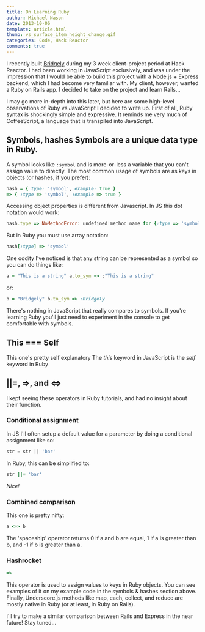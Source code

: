 ```yaml
---
title: On Learning Ruby
author: Michael Nason
date: 2013-10-06
template: article.html
thumb: vs_surface_item_height_change.gif
categories: Code, Hack Reactor
comments: true
---
```



I recently built [Bridgely](https://github.com/nason/bridgely) during my 3 week client-project period at Hack Reactor. I had been working in JavaScript exclusively, and was under the impression that I would be able to build this project with a Node.js + Express backend, which I had become very familiar with. My client, however, wanted a Ruby on Rails app. I decided to take on the project and learn Rails… <span class="more"/>

I may go more in-depth into this later, but here are some high-level observations of Ruby vs JavaScript I decided to write up. First of all, Ruby syntax is shockingly simple and expressive. It reminds me very much of CoffeeScript, a language that is transpiled into JavaScript.

## Symbols, hashes Symbols are a unique data type in Ruby.

A symbol looks like `:symbol` and is more-or-less a variable that you can't assign value to directly. The most common usage of symbols are as keys in objects (or hashes, if you prefer):

``` ruby
hash = { type: 'symbol', example: true }
=> { :type => 'symbol', :example => true }
```

Accessing object properties is different from Javascript. In JS this dot notation would work:

``` ruby
hash.type => NoMethodError: undefined method name for {:type => 'symbol', :example => true}:Hash
```

But in Ruby you must use array notation:

``` ruby
hash[:type] => 'symbol'
```

One oddity I've noticed is that any string can be represented as a symbol so you can do things like:

``` ruby
a = "This is a string" a.to_sym => :"This is a string"
```

or:

``` ruby
b = "Bridgely" b.to_sym => :Bridgely
```

There's nothing in JavaScript that really compares to symbols. If you're learning Ruby you'll just need to experiment in the console to get comfortable with symbols.

## This === Self

This one's pretty self explanatory The _this_ keyword in JavaScript is the _self_ keyword in Ruby

## ||=, =>, and <=>

I kept seeing these operators in Ruby tutorials, and had no insight about their function.

### Conditional assignment

In JS I'll often setup a default value for a parameter by doing a conditional assignment like so:

``` javascript
str = str || 'bar'
```

In Ruby, this can be simplified to:

``` ruby
str ||= 'bar'
```

_Nice!_

### Combined comparison

This one is pretty nifty:

``` ruby
a <=> b
```

The 'spaceship' operator returns 0 if a and b are equal, 1 if a is greater than b, and -1 if b is greater than a.

### Hashrocket

``` ruby
=>
```

This operator is used to assign values to keys in Ruby objects. You can see examples of it on my example code in the symbols & hashes section above. Finally, Underscore.js methods like map, each, collect, and reduce are mostly native in Ruby (or at least, in Ruby on Rails).

I'll try to make a similar comparison between Rails and Express in the near future! Stay tuned...